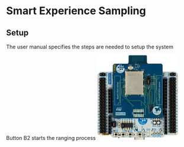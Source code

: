 # Smart Experience Sampling

## Setup

The user manual specifies the steps are needed to setup the system

Button B2 starts the ranging process
![alt text](image.png)

